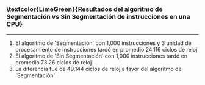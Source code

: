 ### \textcolor{LimeGreen}{Resultados del algoritmo de Segmentación vs Sin Segmentación de instrucciones en una CPU}
---

1. El algoritmo de 'Segmentación' con 1,000 instrucciones y 3 unidad de procesamiento de instrucciones tardó en promedio 24.116 ciclos de reloj
2. El algoritmo de 'Sin Segmentación' con 1,000 instrucciones tardó en promedio 73.26 ciclos de reloj
3. La diferencia fue de 49.144 ciclos de reloj a favor del algoritmo de 'Segmentación'
